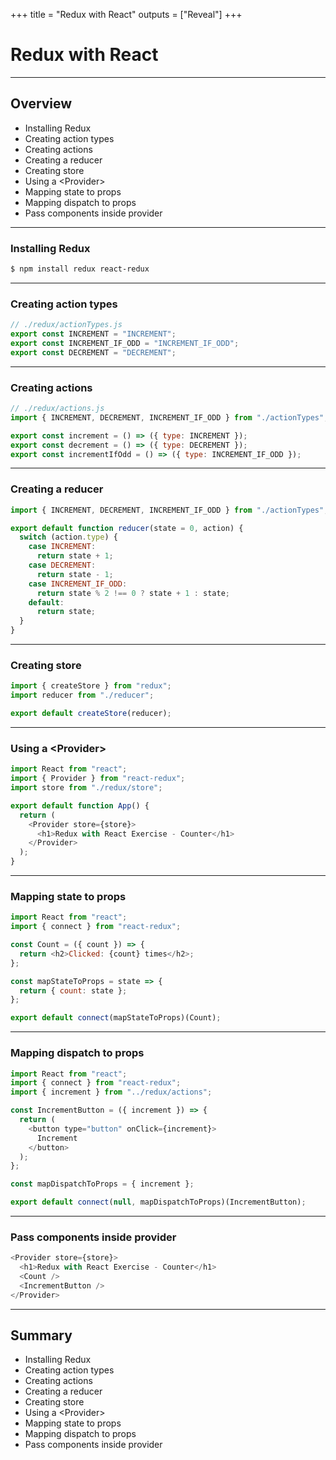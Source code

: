 +++
title = "Redux with React"
outputs = ["Reveal"]
+++

# Redux with React

---

## Overview

- Installing Redux
- Creating action types
- Creating actions
- Creating a reducer
- Creating store
- Using a \<Provider\>
- Mapping state to props
- Mapping dispatch to props
- Pass components inside provider

---

### Installing Redux

```sh
$ npm install redux react-redux
```

---

### Creating action types

```js
// ./redux/actionTypes.js
export const INCREMENT = "INCREMENT";
export const INCREMENT_IF_ODD = "INCREMENT_IF_ODD";
export const DECREMENT = "DECREMENT";
```

---

### Creating actions

```js
// ./redux/actions.js
import { INCREMENT, DECREMENT, INCREMENT_IF_ODD } from "./actionTypes";

export const increment = () => ({ type: INCREMENT });
export const decrement = () => ({ type: DECREMENT });
export const incrementIfOdd = () => ({ type: INCREMENT_IF_ODD });
```

---

### Creating a reducer

```js
import { INCREMENT, DECREMENT, INCREMENT_IF_ODD } from "./actionTypes";

export default function reducer(state = 0, action) {
  switch (action.type) {
    case INCREMENT:
      return state + 1;
    case DECREMENT:
      return state - 1;
    case INCREMENT_IF_ODD:
      return state % 2 !== 0 ? state + 1 : state;
    default:
      return state;
  }
}
```

---

### Creating store

```js
import { createStore } from "redux";
import reducer from "./reducer";

export default createStore(reducer);
```

---

### Using a \<Provider\>

```js
import React from "react";
import { Provider } from "react-redux";
import store from "./redux/store";

export default function App() {
  return (
    <Provider store={store}>
      <h1>Redux with React Exercise - Counter</h1>
    </Provider>
  );
}
```

---

### Mapping state to props

```js
import React from "react";
import { connect } from "react-redux";

const Count = ({ count }) => {
  return <h2>Clicked: {count} times</h2>;
};

const mapStateToProps = state => {
  return { count: state };
};

export default connect(mapStateToProps)(Count);
```

---

### Mapping dispatch to props

```js
import React from "react";
import { connect } from "react-redux";
import { increment } from "../redux/actions";

const IncrementButton = ({ increment }) => {
  return (
    <button type="button" onClick={increment}>
      Increment
    </button>
  );
};

const mapDispatchToProps = { increment };

export default connect(null, mapDispatchToProps)(IncrementButton);
```

---

### Pass components inside provider

```js
<Provider store={store}>
  <h1>Redux with React Exercise - Counter</h1>
  <Count />
  <IncrementButton />
</Provider>
```

---

## Summary

- Installing Redux
- Creating action types
- Creating actions
- Creating a reducer
- Creating store
- Using a \<Provider\>
- Mapping state to props
- Mapping dispatch to props
- Pass components inside provider
